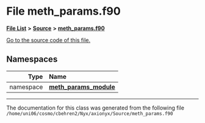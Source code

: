 
# File meth\_params.f90


[**File List**](files.md) **>** [**Source**](dir_74389ed8173ad57b461b9d623a1f3867.md) **>** [**meth\_params.f90**](meth__params_8f90.md)

[Go to the source code of this file.](meth__params_8f90_source.md)












## Namespaces

| Type | Name |
| ---: | :--- |
| namespace | [**meth\_params\_module**](namespacemeth__params__module.md) <br> |















------------------------------
The documentation for this class was generated from the following file `/home/uni06/cosmo/cbehren2/Nyx/axionyx/Source/meth_params.f90`